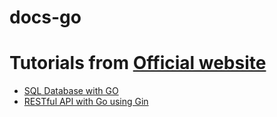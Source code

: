 # docs-go

# Tutorials from [Official website](https://go.dev/doc/tutorial/)

- [SQL Database with GO](https://go.dev/doc/tutorial/database-access)
- [RESTful API with Go using Gin](https://go.dev/doc/tutorial/web-service-gin)

